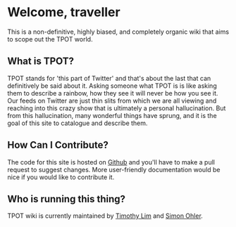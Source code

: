 # Welcome, traveller

This is a non-definitive, highly biased, and completely organic wiki that aims to scope out the TPOT world.

## What is TPOT?

TPOT stands for 'this part of Twitter' and that's about the last that can definitively be said about it. Asking someone what TPOT is is like asking them to describe a rainbow, how they see it will never be how you see it. Our feeds on Twitter are just thin slits from which we are all viewing and reaching into this crazy show that is ultimately a personal hallucination. But from this hallucination, many wonderful things have sprung, and it is the goal of this site to catalogue and describe them.

## How Can I Contribute?

The code for this site is hosted on [Github](https://github.com/timothyylim/tpot-wiki) and you'll have to make a pull request to suggest changes. More user-friendly documentation would be nice if you would like to contribute it.

## Who is running this thing?

TPOT wiki is currently maintained by [Timothy Lim](https://timothylim.is) and [Simon Ohler](https://simonohler.com).
